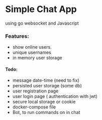 # Simple Chat App
using go websocket and Javascript 

### Features:
- show online users.
- unique usernames
- in memory user storage

#### Todo:
- message date-time (need to fix)
- persisted user storage (some db)
- user registration page
- user login page ( authentication with jwt)
- secure local storage or cookie
- docker-compose file
- Bot, to run commands on in chat 

